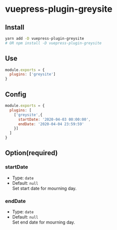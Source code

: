 # vuepress-plugin-greysite

## Install

```sh
yarn add -D vuepress-plugin-greysite
# OR npm install -D vuepress-plugin-greysite
```

## Use

```js
module.exports = {
  plugins: ['greysite']
}
```
## Config
```js
module.exports = {
  plugins: [
    ['greysite',{
      startDate: '2020-04-03 00:00:00',
      endDate: '2020-04-04 23:59:59'
    }]
  ]
}
```

## Option(required)

### startDate
- Type: `date`
- Default: `null`   
Set start date for mourning day.

### endDate
- Type: `date`
- Default: `null`    
Set end date for mourning day.